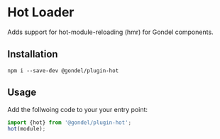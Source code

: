 # Hot Loader

Adds support for hot-module-reloading (hmr) for Gondel components.  

## Installation

```
npm i --save-dev @gondel/plugin-hot
```

## Usage 

Add the follwoing code to your your entry point:

```js
import {hot} from '@gondel/plugin-hot';
hot(module);
```
